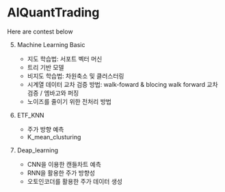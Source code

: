# AIQuantTrading

Here are contest below

5. Machine Learning Basic
   - 지도 학습법: 서포트 벡터 머신
   - 트리 기반 모델
   - 비지도 학습법: 차원축소 및 클러스터링
   - 시계열 데이터 교차 검증 방법: walk-foward & blocing walk forward 교차 검증 / 엠바고와 퍼징
   - 노이즈를 줄이기 위한 전처리 방법

6. ETF_KNN
   - 주가 방향 예측
   - K_mean_clusturing

8. Deap_learning
   - CNN을 이용한 캔들차트 예측
   - RNN을 활용한 주가 방향성
   - 오토인코더를 활용한 주가 데이터 생성
